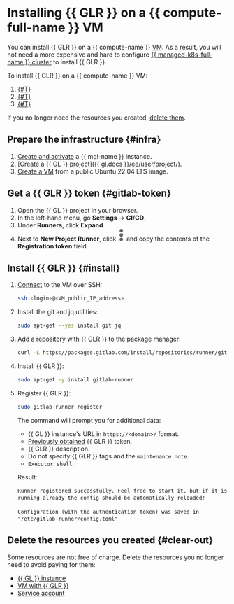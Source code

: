# Installing {{ GLR }} on a {{ compute-full-name }} VM

You can install {{ GLR }} on a {{ compute-name }} [VM](../../compute/concepts/vm.md). As a result, you will not need a more expensive and hard to configure [{{ managed-k8s-full-name }} cluster](../../managed-kubernetes/concepts/index.md#kubernetes-cluster) to install {{ GLR }}.

To install {{ GLR }} on a {{ compute-name }} VM:

1. [{#T}](#infra)
1. [{#T}](#gitlab-token)
1. [{#T}](#install)

If you no longer need the resources you created, [delete them](#clear-out).

## Prepare the infrastructure {#infra}

1. [Create and activate](../../managed-gitlab/operations/instance/instance-create.md) a {{ mgl-name }} instance.
1. [Create a {{ GL }} project]({{ gl.docs }}/ee/user/project/).
1. [Create a VM](../../compute/operations/vm-create/create-linux-vm.md) from a public Ubuntu 22.04 LTS image.

## Get a {{ GLR }} token {#gitlab-token}

1. Open the {{ GL }} project in your browser.
1. In the left-hand menu, go **Settings** → **CI/CD**.
1. Under **Runners**, click **Expand**.
1. Next to **New Project Runner**, click ![icon](../../_assets/dots.svg) and copy the contents of the **Registration token** field.

## Install {{ GLR }} {#install}

1. [Connect](../../compute/operations/vm-connect/ssh.md#vm-connect) to the VM over SSH:

   ```bash
   ssh <login>@<VM_public_IP_address>
   ```

1. Install the git and jq utilities:

   ```bash
   sudo apt-get --yes install git jq
   ```

1. Add a repository with {{ GLR }} to the package manager:

   ```bash
   curl -L https://packages.gitlab.com/install/repositories/runner/gitlab-runner/script.deb.sh | sudo bash
   ```

1. Install {{ GLR }}:

   ```bash
   sudo apt-get -y install gitlab-runner
   ```

1. Register {{ GLR }}:

   ```bash
   sudo gitlab-runner register
   ```

   The command will prompt you for additional data:

   * {{ GL }} instance's URL in `https://<domain>/` format.
   * [Previously obtained](#gitlab-token) {{ GLR }} token.
   * {{ GLR }} description.
   * Do not specify {{ GLR }} tags and the `maintenance note`.
   * `Executor`: `shell`.

   Result:

   ```text
   Runner registered successfully. Feel free to start it, but if it is running already the config should be automatically reloaded!

   Configuration (with the authentication token) was saved in "/etc/gitlab-runner/config.toml"
   ```

## Delete the resources you created {#clear-out}

Some resources are not free of charge. Delete the resources you no longer need to avoid paying for them:

* [{{ GL }} instance](../../managed-gitlab/operations/instance/instance-delete.md)
* [VM with {{ GLR }}](../../compute/operations/vm-control/vm-delete.md)
* [Service account](../../iam/operations/sa/delete.md)
